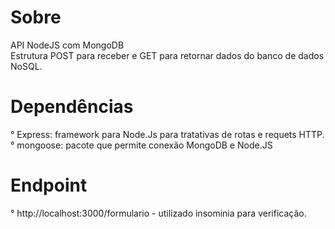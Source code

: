 Sobre
=========
API NodeJS com MongoDB  
Estrutura POST para receber e GET para retornar dados do banco de dados NoSQL.

Dependências
=========
° Express: framework para Node.Js para tratativas de rotas e requets HTTP.  
° mongoose: pacote que permite conexão MongoDB e Node.JS

Endpoint
=========
° http://localhost:3000/formulario  - utilizado insominia para verificação.
 
